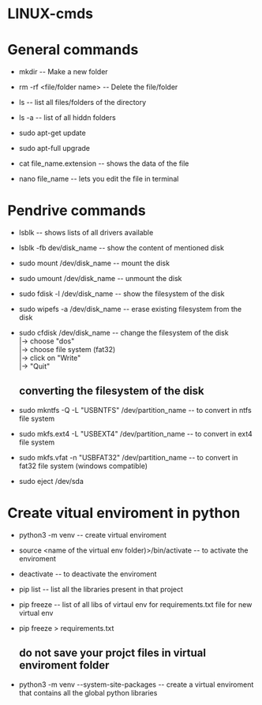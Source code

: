 # LINUX-cmds

# General commands
- mkdir <directory name>		--	Make a new folder
- rm -rf <file/folder name>	--	Delete the file/folder

- ls      -- 	list all files/folders of the directory
- ls -a   --  list of all hiddn folders

- sudo apt-get update
- sudo apt-full upgrade

- cat file_name.extension  -- shows the data of the file
- nano file_name           -- lets you edit the file in terminal



# Pendrive commands

- lsblk                           -- shows lists of all drivers available
- lsblk -fb dev/disk_name         -- show the content of mentioned disk

- sudo mount /dev/disk_name       -- mount the disk
- sudo umount /dev/disk_name      -- unmount the disk

- sudo fdisk -l /dev/disk_name    -- show the filesystem of the disk
- sudo wipefs -a /dev/disk_name   -- erase existing filesystem from the disk

- sudo cfdisk /dev/disk_name      --  change the filesystem of the disk  <br />
                                     |-> choose "dos"                    <br />
                                     |-> choose file system (fat32)      <br /> 
                                     |-> click on "Write"                <br />
                                     |-> "Quit"                          <br />

  <h2>converting the filesystem of the disk</h2>
- sudo mkntfs -Q -L "USBNTFS" /dev/partition_name -- to convert in ntfs file system
- sudo mkfs.ext4 -L "USBEXT4" /dev/partition_name -- to convert in ext4 file system
- sudo mkfs.vfat -n "USBFAT32" /dev/partition_name -- to convert in fat32 file system (windows compatible)
  
- sudo eject /dev/sda

# Create vitual enviroment in python

- python3 -m venv <name of the virtual env folder>	--	create virtual enviroment

- source <name of the virtual env folder)>/bin/activate		--	to activate the enviroment
- deactivate 		--	to deactivate the enviroment

- pip list		--	list all the libraries present in that project
- pip freeze		--	list of all libs of virtaul env for requirements.txt file for new virtual env
- pip freeze > requirements.txt	

  <h2>do not save your projct files in virtual enviroment folder</h2>
- python3 -m venv <name of the virtual env folder> --system-site-packages		--	create a virtual enviroment that contains all the global python libraries


